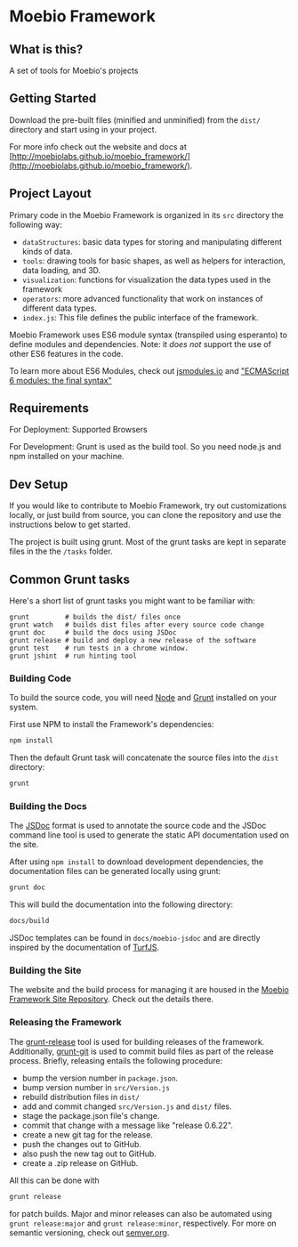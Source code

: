 # Moebio Framework

## What is this?

A set of tools for Moebio's projects

## Getting Started

Download the pre-built files (minified and unminified) from the `dist/` directory and start using in your project.

For more info check out the website and docs at [http://moebiolabs.github.io/moebio_framework/](http://moebiolabs.github.io/moebio_framework/).

## Project Layout

Primary code in the Moebio Framework is organized in its `src` directory the following way:

  * `dataStructures`: basic data types for storing and manipulating different kinds of data.
  * `tools`: drawing tools for basic shapes, as well as helpers for interaction, data loading, and 3D.
  * `visualization`: functions for visualization the data types used in the framework
  * `operators`: more advanced functionality that work on instances of different data types.
  * `index.js`: This file defines the public interface of the framework.

Moebio Framework uses ES6 module syntax (transpiled using esperanto) to define modules and dependencies. Note: it _does not_ support the use of other ES6 features in the code.

To learn more about ES6 Modules, check out [jsmodules.io](http://jsmodules.io) and ["ECMAScript 6 modules: the final syntax"](http://www.2ality.com/2014/09/es6-modules-final.html)

## Requirements

For Deployment: Supported Browsers

For Development: Grunt is used as the build tool. So you need node.js and npm installed on your machine.

## Dev Setup

If you would like to contribute to Moebio Framework, try out customizations locally, or just build from source, you can clone the repository and use the instructions below to get started.

The project is built using grunt. Most of the grunt tasks are kept in separate
files in the the ```/tasks``` folder.

## Common Grunt tasks

Here's a short list of grunt tasks you might want to be familiar with:

```
grunt         # builds the dist/ files once
grunt watch   # builds dist files after every source code change
grunt doc     # build the docs using JSDoc
grunt release # build and deploy a new release of the software
grunt test    # run tests in a chrome window.
grunt jshint  # run hinting tool
```

### Building Code

To build the source code, you will need [Node](https://nodejs.org/) and [Grunt](http://gruntjs.com/) installed on your system.

First use NPM to install the Framework's dependencies:

```bash
npm install
```

Then the default Grunt task will concatenate the source files into the `dist` directory:

```bash
grunt
```

### Building the Docs

The [JSDoc](http://usejsdoc.org/) format is used to annotate the source code and the JSDoc command line tool is used to generate the static API documentation used on the site.

After using `npm install` to download development dependencies, the documentation files can be generated locally using grunt:

```bash
grunt doc
```

This will build the documentation into the following directory:

```bash
docs/build
```

JSDoc templates can be found in `docs/moebio-jsdoc` and are directly inspired by the documentation of [TurfJS](http://turfjs.org/).

### Building the Site

The website and the build process for managing it are housed in the [Moebio Framework Site Repository](https://github.com/moebiolabs/moebio_framework_site). Check out the details there.

### Releasing the Framework

The [grunt-release](https://github.com/geddski/grunt-release) tool is used for building releases of the framework. Additionally, [grunt-git]() is used to commit build files as part of the release process. Briefly, releasing entails the following procedure:

 - bump the version number in `package.json`.
 - bump version number in `src/Version.js`
 - rebuild distribution files in `dist/`
 - add and commit changed `src/Version.js` and `dist/` files.
 - stage the package.json file's change.
 - commit that change with a message like "release 0.6.22".
 - create a new git tag for the release.
 - push the changes out to GitHub.
 - also push the new tag out to GitHub.
 - create a .zip release on GitHub.

All this can be done with

```bash
grunt release
```

for patch builds. Major and minor releases can also be automated using `grunt release:major` and `grunt release:minor`, respectively. For more on semantic versioning, check out [semver.org](http://semver.org/).
